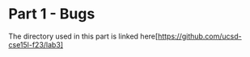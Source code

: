 # Part 1 - Bugs
The directory used in this part is linked here[https://github.com/ucsd-cse15l-f23/lab3]
